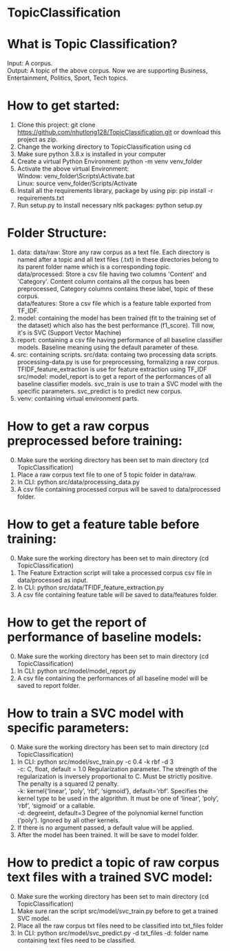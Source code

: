 # TopicClassification
# What is Topic Classification?
Input: A corpus.\
Output: A topic of the above corpus. Now we are supporting Business, Entertainment, Politics, Sport, Tech topics.

# How to get started:
1. Clone this project: 
git clone https://github.com/nhutlong128/TopicClassification.git
or download this project as zip.
2. Change the working directory to TopicClassification using cd
3. Make sure python 3.8.x is installed in your computer
4. Create a virtual Python Environment: python -m venv venv_folder
5. Activate the above virtual Environment:\
Window: venv_folder\Scripts\Activate.bat\
Linux: source venv_folder/Scripts/Activate
6. Install all the requirements library, package by using pip: pip install -r requirements.txt
7. Run setup.py to install necessary nltk packages: python setup.py

# Folder Structure:
1. data:
data/raw: Store any raw corpus as a text file. Each directory is named after a topic and all text files (.txt) in these directories belong to its parent folder name which is a corresponding topic.\
data/processed: Store a csv file having two columns 'Content' and 'Category'. Content column contains all the corpus has been preprocessed, Category columns contains these label, topic of these corpus.\
data/features: Store a csv file which is a feature table exported from TF_IDF.
2. model:
containing the model has been trained (fit to the training set of the dataset) which also has the best performance (f1_score). Till now, it's is SVC (Support Vector Machine)
3. report:
containing a csv file having performance of all baseline classifier models. Baseline meaning using the default parameter of these.
4. src: 
containing scripts.
src/data: containg two processing data scripts. processing-data.py is use for preprocessing, formalizing a raw corpus. TFIDF_feature_extraction is use for feature extraction using TF_IDF\
src/model: model_report is to get a report of the performances of all baseline classifier models. svc_train is use to train a SVC model with the specific parameters. svc_predict is to predict new corpus.
5. venv: 
containing virtual environment parts.
# How to get a raw corpus preprocessed before training:
0. Make sure the working directory has been set to main directory (cd TopicClassification)
1. Place a raw corpus text file to one of 5 topic folder in data/raw.
2. In CLI: python src/data/processing_data.py
3. A csv file containing processed corpus will be saved to data/processed folder.
# How to get a feature table before training:
0. Make sure the working directory has been set to main directory (cd TopicClassification)
1. The Feature Extraction script will take a processed corpus csv file in data/processed as input.
2. In CLI: python src/data/TFIDF_feature_extraction.py
3. A csv file containing feature table will be saved to data/features folder.
# How to get the report of performance of baseline models:
0. Make sure the working directory has been set to main directory (cd TopicClassification)
1. In CLI: python src/model/model_report.py
2. A csv file containing the performances of all baseline model will be saved to report folder.
# How to train a SVC model with specific parameters:
0. Make sure the working directory has been set to main directory (cd TopicClassification)
1. In CLI: python src/model/svc_train.py -c 0.4 -k rbf -d 3\
-c: C, float, default = 1.0 Regularization parameter. The strength of the regularization is inversely proportional to C. Must be strictly positive. The penalty is a squared l2 penalty.\
-k: kernel{‘linear’, ‘poly’, ‘rbf’, ‘sigmoid’}, default=’rbf’. Specifies the kernel type to be used in the algorithm. It must be one of ‘linear’, ‘poly’, ‘rbf’, ‘sigmoid’ or a callable.\
-d: degreeint, default=3 Degree of the polynomial kernel function (‘poly’). Ignored by all other kernels.
2. If there is no argument passed, a default value will be applied.
3. After the model has been trained. It will be save to model folder.
# How to predict a topic of raw corpus text files with a trained SVC model:
0. Make sure the working directory has been set to main directory (cd TopicClassification)
1. Make sure ran the script src/model/svc_train.py before to get a trained SVC model.
2. Place all the raw corpus txt files need to be classified into txt_files folder
3. In CLI: python src/model/svc_predict.py -d txt_files
-d: folder name containing text files need to be classified.
